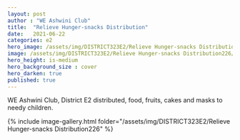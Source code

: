 ```yaml
---
layout: post
author : "WE Ashwini Club"
title:  "Relieve Hunger-snacks Distribution"
date:   2021-06-22
categories: e2
hero_image: /assets/img/DISTRICT323E2/Relieve Hunger-snacks Distribution226/r1.jpg
image: /assets/img/DISTRICT323E2/Relieve Hunger-snacks Distribution226/r1.jpg
hero_height: is-medium
hero_background_size : cover
hero_darken: true
published: true
---
```


WE Ashwini Club, District E2 distributed, food, fruits, cakes and masks to needy children. 

{% include image-gallery.html folder="/assets/img/DISTRICT323E2/Relieve Hunger-snacks Distribution226" %}